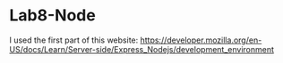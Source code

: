 # Lab8-Node
I used the first part of this website:
https://developer.mozilla.org/en-US/docs/Learn/Server-side/Express_Nodejs/development_environment
